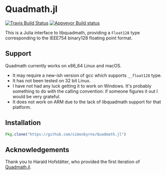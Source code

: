# Quadmath.jl

[![Travis Build Status](https://travis-ci.org/simonbyrne/Quadmath.jl.svg?branch=master)](https://travis-ci.org/simonbyrne/Quadmath.jl)
[![Appveyor Build status](https://ci.appveyor.com/api/projects/status/wx46vbwmu2ey5qkj?svg=true)](https://ci.appveyor.com/project/simonbyrne/quadmath-jl)

This is a Julia interface to libquadmath, providing a `Float128` type corresponding to the IEEE754 binary128 floating point format.

## Support

Quadmath currently works on x86_64 Linux and macOS.

- It may require a new-ish version of gcc which supports `__float128` type.
- It has not been tested on 32 bit Linux.
- I have not had any luck getting it to work on Windows. It's probably something to do with the calling convention: if someone figures it out I would be very grateful.
- It does not work on ARM due to the lack of libquadmath support for that platform.

## Installation
```julia
Pkg.clone("https://github.com/simonbyrne/Quadmath.jl")
```

## Acknowledgements

Thank you to Harald Hofstätter, who provided the first iteration of [Quadmath.jl](https://github.com/HaraldHofstaetter/Quadmath.jl).
